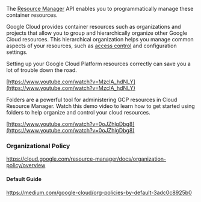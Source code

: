 
The [Resource Manager](https://cloud.google.com/ntresource-manager/docs) API enables you to programmatically manage these container resources.



Google Cloud provides container resources such as organizations and projects that allow you to group and hierarchically organize other Google Cloud resources. This hierarchical organization helps you manage common aspects of your resources, such as [access control](Access-Control) and configuration settings. 

Setting up your Google Cloud Platform resources correctly can save you a lot of trouble down the road. 

[https://www.youtube.com/watch?v=MzclA_hdNLY](https://www.youtube.com/watch?v=MzclA_hdNLY)

Folders are a powerful tool for administering GCP resources in Cloud Resource Manager. Watch this demo video to learn how to get started using folders to help organize and control your cloud resources.

[https://www.youtube.com/watch?v=0oJZhlgDbg8](https://www.youtube.com/watch?v=0oJZhlgDbg8)

### Organizational Policy

https://cloud.google.com/resource-manager/docs/organization-policy/overview

#### Default Guide

https://medium.com/google-cloud/org-policies-by-default-3adc0c8925b0

